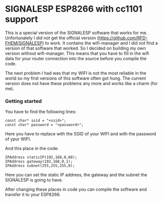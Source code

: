 # SIGNALESP ESP8266 with cc1101 support 


This is a special version of the SIGNALESP software that works for me. Unfortunately I did not get the official version (https://github.com/RFD-FHEM/SIGNALESP) to work. It contains the wifi-manager and I did not find a version of that software that worked. So I decided on building my own version without wifi-manager. This means that you have to fill in the wifi data for your router connection into the source before you compile the code.

The next problem I had was that my WIFI is not the most reliable in the world so my first versions of this software often got hung. The current version does not have these problems any more and works like a charm (for me).


### Getting started

You have to find the following lines:

```
const char* ssid = "<ssid>"; 
const char* password = "<password>";
```
Here you have to replace <ssid> with the SSID of your WIFI and <password> with the password of ypur WIFI.

And this place in the code:


```
IPAddress staticIP(192,168,0,60);
IPAddress gateway(192,168,0,1);
IPAddress subnet(255,255,255,0);
```
Here you can set the static IP address, the gateway and the subnet the SIGNALESP is going to have.

After changing these places in code you can compile the software and transfer it to your ESP8266.
